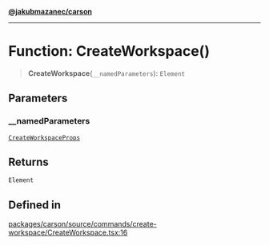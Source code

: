 [**@jakubmazanec/carson**](../README.md)

---

# Function: CreateWorkspace()

> **CreateWorkspace**(`__namedParameters`): `Element`

## Parameters

### \_\_namedParameters

[`CreateWorkspaceProps`](../type-aliases/CreateWorkspaceProps.md)

## Returns

`Element`

## Defined in

[packages/carson/source/commands/create-workspace/CreateWorkspace.tsx:16](https://github.com/jakubmazanec/tools/blob/4bb343d3736e4f9f11a014de3241c6054262151e/packages/carson/source/commands/create-workspace/CreateWorkspace.tsx#L16)
